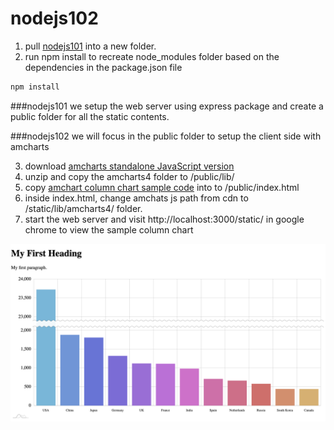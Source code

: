# nodejs102

1. pull [nodejs101](https://github.com/designerkenji/nodejs101) into a new folder. 
2. run npm install to recreate node_modules folder based on the dependencies in the package.json file
```js
npm install
```

 
 ###nodejs101 we setup the web server using express package and create a public folder for all the static contents. 

 ###nodejs102 we will focus in the public folder to setup the client side with amcharts  

 3. download [amcharts standalone JavaScript version](https://www.amcharts.com/download/)
 4. unzip and copy the amcharts4 folder to /public/lib/
 5. copy [amchart column chart sample code](https://www.amcharts.com/demos/column-chart-with-axis-break/) into to /public/index.html 
 6. inside index.html, change amchats js path from cdn to /static/lib/amcharts4/ folder.
 7. start the web server and visit http://localhost:3000/static/ in google chrome to view the sample column chart
  

![alt text](ScreenShotAmchart.png)